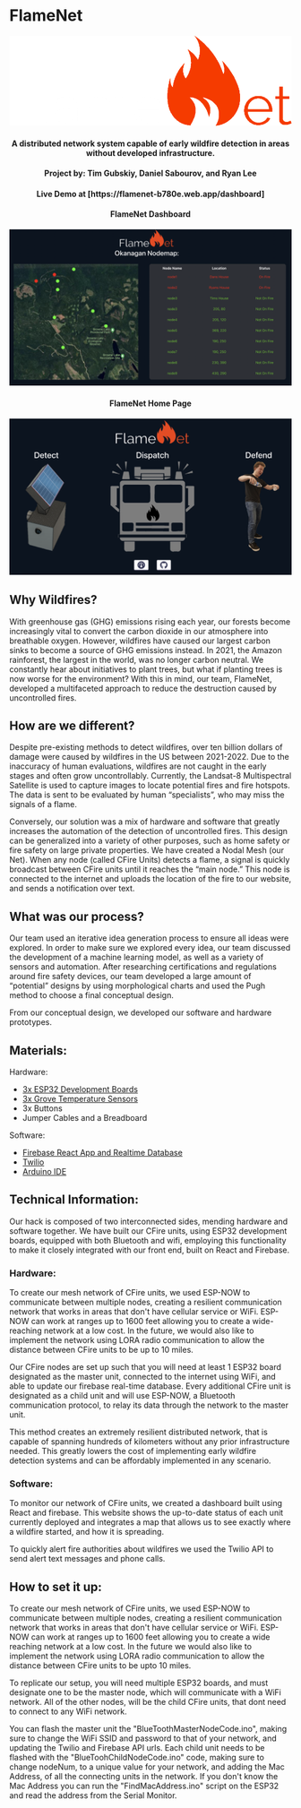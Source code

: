 # FlameNet

![](./src/flamenet-logo-white.png)

<h4 align="center">A distributed network system capable of early wildfire detection in areas without developed infrastructure.</h4>
<h4 align="center">Project by: Tim Gubskiy, Daniel Sabourov, and Ryan Lee</h4>

<h4 align="center">Live Demo at [https://flamenet-b780e.web.app/dashboard]</h4>


<h4 align="center">FlameNet Dashboard</h4>

![](./src/imgs/dashboardSS.png)

<h4 align="center">FlameNet Home Page</h4>

![](./src/imgs/homeSS.png)

## Why Wildfires?

With greenhouse gas (GHG) emissions rising each year, our forests become increasingly vital to convert the carbon dioxide in our atmosphere into breathable oxygen. However, wildfires have caused our largest carbon sinks to become a source of GHG emissions instead. In 2021, the Amazon rainforest, the largest in the world, was no longer carbon neutral. We constantly hear about initiatives to plant trees, but what if planting trees is now worse for the environment? With this in mind, our team, FlameNet, developed a multifaceted approach to reduce the destruction caused by uncontrolled fires.

## How are we different?

Despite pre-existing methods to detect wildfires, over ten billion dollars of damage were caused by wildfires in the US between 2021-2022. Due to the inaccuracy of human evaluations, wildfires are not caught in the early stages and often grow uncontrollably. Currently, the Landsat-8 Multispectral Satellite is used to capture images to locate potential fires and fire hotspots. The data is sent to be evaluated by human “specialists”, who may miss the signals of a flame.

Conversely, our solution was a mix of hardware and software that greatly increases the automation of the detection of uncontrolled fires. This design can be generalized into a variety of other purposes, such as home safety or fire safety on large private properties. We have created a Nodal Mesh (our Net). When any node (called CFire Units) detects a flame, a signal is quickly broadcast between CFire units until it reaches the “main node.” This node is connected to the internet and uploads the location of the fire to our website, and sends a notification over text.

## What was our process?

Our team used an iterative idea generation process to ensure all ideas were explored. In order to make sure we explored every idea, our team discussed the development of a machine learning model, as well as a variety of sensors and automation. After researching certifications and regulations around fire safety devices, our team developed a large amount of “potential” designs by using morphological charts and used the Pugh method to choose a final conceptual design.

From our conceptual design, we developed our software and hardware prototypes.

## Materials:

Hardware:

- [3x ESP32 Development Boards](https://www.amazon.com/Development-Microcontroller-Integrated-Antenna-Amplifiers/dp/B09GK74F7N/ref=sr_1_3?crid=2LQLVK5DUFJB0&keywords=esp32&qid=1668334356&sprefix=esp32%2Caps%2C107&sr=8-3)
- [3x Grove Temperature Sensors](https://www.digikey.com/en/products/detail/seeed-technology-co.,-ltd/101020015/5482612?utm_adgroup=Seeed%20Technology%20Co.%2C%20LTD.&utm_source=google&utm_medium=cpc&utm_campaign=Shopping_DK%2BSupplier_Tier%201%20-%20Block%202&utm_term=&utm_content=Seeed%20Technology%20Co.%2C%20LTD.&gclid=Cj0KCQiAyMKbBhD1ARIsANs7rEGy_DBF9nZJGFLarfIc-xHm5h-tDILt3xnjRtCqa0iZ1K66xrJRKNAaAr_TEALw_wcB)
- 3x Buttons
- Jumper Cables and a Breadboard

Software:

- [Firebase React App and Realtime Database](https://firebase.google.com/)
- [Twilio](https://www.twilio.com/)
- [Arduino IDE](https://docs.arduino.cc/software/ide-v2)

## Technical Information:

Our hack is composed of two interconnected sides, mending hardware and software together. We have built our CFire units, using ESP32 development boards, equipped with both Bluetooth and wifi, employing this functionality to make it closely integrated with our front end, built on React and Firebase.

### Hardware:
To create our mesh network of CFire units, we used ESP-NOW to communicate between multiple nodes, creating a resilient communication network that works in areas that don't have cellular service or WiFi. ESP-NOW can work at ranges up to 1600 feet allowing you to create a wide-reaching network at a low cost. In the future, we would also like to implement the network using LORA radio communication to allow the distance between CFire units to be up to 10 miles.

Our CFire nodes are set up such that you will need at least 1 ESP32 board designated as the master unit, connected to the internet using WiFi, and able to update our firebase real-time database. Every additional CFire unit is designated as a child unit and will use ESP-NOW, a Bluetooth communication protocol, to relay its data through the network to the master unit.

This method creates an extremely resilient distributed network, that is capable of spanning hundreds of kilometers without any prior infrastructure needed. This greatly lowers the cost of implementing early wildfire detection systems and can be affordably implemented in any scenario.

### Software:
To monitor our network of CFire units, we created a dashboard built using React and firebase. This website shows the up-to-date status of each unit currently deployed and integrates a map that allows us to see exactly where a wildfire started, and how it is spreading.

To quickly alert fire authorities about wildfires we used the Twilio API to send alert text messages and phone calls. 

## How to set it up:

To create our mesh network of CFire units, we used ESP-NOW to communicate between multiple nodes, creating a resilient communication network that works in areas that don't have cellular service or WiFi. ESP-NOW can work at ranges up to 1600 feet allowing you to create a wide reaching network at a low cost. In the future we would also like to implement the network using LORA radio communication to allow the distance between CFire units to be upto 10 miles.

To replicate our setup, you will need multiple ESP32 boards, and must designate one to be the master node, which will communicate with a WiFi network. All of the other nodes, will be the child CFire units, that dont need to connect to any WiFi network.

You can flash the master unit the "BlueToothMasterNodeCode.ino", making sure to change the WiFi SSID and password to that of your network, and updating the Twilio and Firebase API urls. Each child unit needs to be flashed with the "BlueToohChildNodeCode.ino" code, making sure to change nodeNum, to a unique value for your network, and adding the Mac Address, of all the connecting units in the network. If you don't know the Mac Address you can run the "FindMacAddress.ino" script on the ESP32 and read the address from the Serial Monitor.
